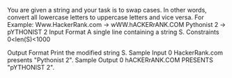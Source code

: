 You are given a string and your task is to swap cases. In other words, convert all lowercase letters to uppercase letters and vice versa.
For Example:
Www.HackerRank.com → wWW.hACKERrANK.COM
Pythonist 2 → pYTHONIST 2
Input Format
A single line containing a string S.
Constraints
0<len(S)<1000

Output Format
Print the modified string S.
Sample Input 0
HackerRank.com presents "Pythonist 2".
Sample Output 0
hACKERrANK.COM PRESENTS "pYTHONIST 2".
